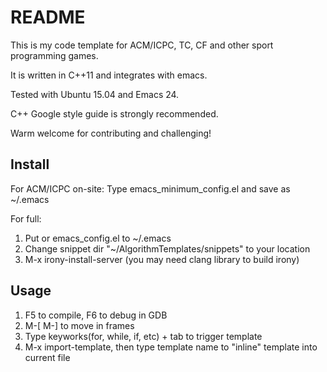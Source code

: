 README
===

This is my code template for ACM/ICPC, TC, CF and other sport programming games.

It is written in C++11 and integrates with emacs.

Tested with Ubuntu 15.04 and Emacs 24.

C++ Google style guide is strongly recommended.

Warm welcome for contributing and challenging!

## Install
For ACM/ICPC on-site: Type emacs_minimum_config.el and save as ~/.emacs

For full:
1. Put or emacs_config.el to ~/.emacs
2. Change snippet dir "~/AlgorithmTemplates/snippets" to your location
3. M-x irony-install-server (you may need clang library to build irony)

## Usage
1. F5 to compile, F6 to debug in GDB
2. M-[ M-] to move in frames
3. Type keyworks(for, while, if, etc) + tab to trigger template
4. M-x import-template, then type template name to "inline" template into current file
